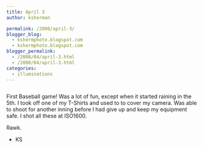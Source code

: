 ```yaml
---
title: April 3
author: ksherman

permalink: /2008/april-3/
blogger_blog:
  - kshermphoto.blogspot.com
  - kshermphoto.blogspot.com
blogger_permalink:
  - /2008/04/april-3.html
  - /2008/04/april-3.html
categories:
  - illuminations
---
```

<a href="http://4.bp.blogspot.com/_HTtVcKQt9f8/R_ovN8XclzI/AAAAAAAAAU8/703iqRMLa5M/s1600-h/April+3-1.jpg"><img style="cursor: pointer;" src="http://4.bp.blogspot.com/_HTtVcKQt9f8/R_ovN8XclzI/AAAAAAAAAU8/703iqRMLa5M/s400/April+3-1.jpg" alt="" id="BLOGGER_PHOTO_ID_5186509837459822386" border="0" /></a>  
<a href="http://1.bp.blogspot.com/_HTtVcKQt9f8/R_ovOMXcl0I/AAAAAAAAAVE/Z5Xmkc0u9Pc/s1600-h/April+3-2.jpg"><img style="cursor: pointer;" src="http://1.bp.blogspot.com/_HTtVcKQt9f8/R_ovOMXcl0I/AAAAAAAAAVE/Z5Xmkc0u9Pc/s400/April+3-2.jpg" alt="" id="BLOGGER_PHOTO_ID_5186509841754789698" border="0" /></a>  
<a href="http://2.bp.blogspot.com/_HTtVcKQt9f8/R_ovOcXcl1I/AAAAAAAAAVM/BzfzRvB4nTw/s1600-h/April+3-3.jpg"><img style="cursor: pointer;" src="http://2.bp.blogspot.com/_HTtVcKQt9f8/R_ovOcXcl1I/AAAAAAAAAVM/BzfzRvB4nTw/s400/April+3-3.jpg" alt="" id="BLOGGER_PHOTO_ID_5186509846049757010" border="0" /></a>  
<a href="http://2.bp.blogspot.com/_HTtVcKQt9f8/R_ovOcXcl2I/AAAAAAAAAVU/biAaieoS-Ic/s1600-h/April+3-4.jpg"><img style="cursor: pointer;" src="http://2.bp.blogspot.com/_HTtVcKQt9f8/R_ovOcXcl2I/AAAAAAAAAVU/biAaieoS-Ic/s400/April+3-4.jpg" alt="" id="BLOGGER_PHOTO_ID_5186509846049757026" border="0" /></a>  
<a href="http://3.bp.blogspot.com/_HTtVcKQt9f8/R_ovOsXcl3I/AAAAAAAAAVc/-4dqEjbx-b8/s1600-h/April+3-5.jpg"><img style="cursor: pointer;" src="http://3.bp.blogspot.com/_HTtVcKQt9f8/R_ovOsXcl3I/AAAAAAAAAVc/-4dqEjbx-b8/s400/April+3-5.jpg" alt="" id="BLOGGER_PHOTO_ID_5186509850344724338" border="0" /></a>

First Baseball game! Was a lot of fun, except when it started raining in the 5th. I took off one of my T-Shirts and used to to cover my camera. Was able to shoot for another inning before I had give up and keep my equipment safe. I shot all these at ISO1600.

Rawk.

- KS